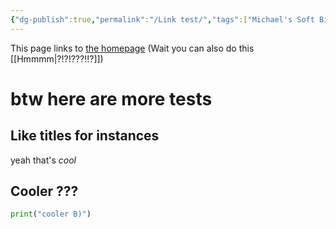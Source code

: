 ```yaml
---
{"dg-publish":true,"permalink":"/Link test/","tags":["Michael's Soft Binbows, testing B)"]}
---
```


This page links to [the homepage](Hey)
(Wait you can also do this [[Hmmmm\|?!?!???!!?]])

# btw here are more tests

## Like titles for instances

yeah that's *cool*

## Cooler ???

```py
print("cooler B)")
```
